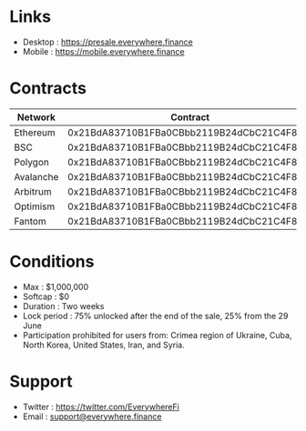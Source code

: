 # Links
  - Desktop : https://presale.everywhere.finance
  - Mobile : https://mobile.everywhere.finance
  
# Contracts

|Network|Contract|Stablecoin|
|-|-|-|
|Ethereum|0x21BdA83710B1FBa0CBbb2119B24dCbC21C4F834f|USDT,USDC,BUSD,DAI|
|BSC|0x21BdA83710B1FBa0CBbb2119B24dCbC21C4F834f|BUSD,BUSD-T|
|Polygon|0x21BdA83710B1FBa0CBbb2119B24dCbC21C4F834f|USDT,USDC,DAI|
|Avalanche|0x21BdA83710B1FBa0CBbb2119B24dCbC21C4F834f|USDT,USDC|
|Arbitrum|0x21BdA83710B1FBa0CBbb2119B24dCbC21C4F834f|USDT,USDC,DAI|
|Optimism|0x21BdA83710B1FBa0CBbb2119B24dCbC21C4F834f|USDT,USDC,DAI|
|Fantom|0x21BdA83710B1FBa0CBbb2119B24dCbC21C4F834f|USDC,DAI|

# Conditions
  - Max : $1,000,000
  - Softcap : $0
  - Duration : Two weeks
  - Lock period : 75% unlocked after the end of the sale, 25% from the 29 June
  - Participation prohibited for users from: Crimea region of Ukraine, Cuba, North Korea, United States, Iran, and Syria.
  
# Support
  - Twitter : https://twitter.com/EverywhereFi
  - Email : support@everywhere.finance
